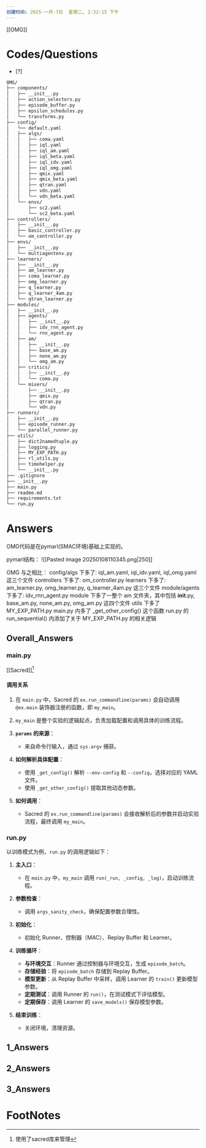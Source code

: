 ```yaml
---
创建时间: 2025-一月-7日  星期二, 2:32:15 下午
---
```

[[OMG]]



# Codes/Questions

- [?] 


```markdown
OMG/
├── components/
│   ├── __init__.py
│   ├── action_selectors.py
│   ├── episode_buffer.py
│   ├── epsilon_schedules.py
│   └── transforms.py
├── config/
│   └── default.yaml
│   ├── algs/
│   │   ├── coma.yaml
│   │   ├── iql.yaml
│   │   ├── iql_am.yaml
│   │   ├── iql_beta.yaml
│   │   ├── iql_idv.yaml
│   │   ├── iql_omg.yaml
│   │   ├── qmix.yaml
│   │   ├── qmix_beta.yaml
│   │   ├── qtran.yaml
│   │   ├── vdn.yaml
│   │   └── vdn_beta.yaml
│   └── envs/
│       ├── sc2.yaml
│       └── sc2_beta.yaml
├── controllers/
│   ├── __init__.py
│   ├── basic_controller.py
│   └── om_controller.py
├── envs/
│   ├── __init__.py
│   └── multiagentenv.py
├── learners/
│   ├── __init__.py
│   ├── am_learner.py
│   ├── coma_learner.py
│   ├── omg_learner.py
│   ├── q_learner.py
│   ├── q_learner_4am.py
│   └── qtran_learner.py
├── modules/
│   ├── __init__.py
│   ├── agents/
│   │   ├── __init__.py
│   │   ├── idv_rnn_agent.py
│   │   └── rnn_agent.py
│   ├── am/
│   │   ├── __init__.py
│   │   ├── base_am.py
│   │   ├── none_am.py
│   │   └── omg_am.py
│   ├── critics/
│   │   ├── __init__.py
│   │   └── coma.py
│   └── mixers/
│       ├── __init__.py
│       ├── qmix.py
│       ├── qtran.py
│       └── vdn.py
├── runners/
│   ├── __init__.py
│   ├── episode_runner.py
│   └── parallel_runner.py
├── utils/
│   ├── dict2namedtuple.py
│   ├── logging.py
│   ├── MY_EXP_PATH.py
│   ├── rl_utils.py
│   ├── timehelper.py
│   └── __init__.py
├── .gitignore
├── __init__.py
├── main.py
├── readme.md
├── requirements.txt
└── run.py
```


# Answers

OMG代码是在pymarl(SMAC环境)基础上实现的。

pymarl结构：
![[Pasted image 20250108110345.png|250]]



OMG 与之相比： 
	config/algs 下多了: iql_am.yaml, iql_idv.yaml, iql_omg.yaml这三个文件
	controllers 下多了: om_controller.py
	learners 下多了: am_learner.py, omg_learner.py, q_learner_4am.py 这三个文件
	module/agents 下多了: idv_rnn_agent.py
	module 下多了一整个 am 文件夹，其中包括 __init__.py, base_am.py, none_am.py, omg_am.py 这四个文件
	utils 下多了 MY_EXP_PATH.py 
	main.py 内多了 _get_other_config() 这个函数
	run.py 的 run_sequential() 内添加了关于 MY_EXP_PATH.py 的相关逻辑
## Overall_Answers
### main.py
[[Sacred]][^1]

#### **调用关系**
1. 在 `main.py` 中，Sacred 的 `ex.run_commandline(params)` 会自动调用 `@ex.main` 装饰器注册的函数，即 `my_main`。
2. `my_main` 是整个实验的逻辑起点，负责加载配置和调用具体的训练流程。

1. **`params` 的来源**：
   - 来自命令行输入，通过 `sys.argv` 捕获。

2. **如何解析具体配置**：
   - 使用 `_get_config()` 解析 `--env-config` 和 `--config`，选择对应的 YAML 文件。
   - 使用 `_get_other_config()` 提取其他动态参数。

3. **如何调用**：
   - Sacred 的 `ex.run_commandline(params)` 会接收解析后的参数并启动实验流程，最终调用 `my_main`。
### run.py

以训练模式为例，`run.py` 的调用逻辑如下：

1. **主入口**：
   - 在 `main.py` 中，`my_main` 调用 `run(_run, _config, _log)`，启动训练流程。

2. **参数检查**：
   - 调用 `args_sanity_check`，确保配置参数合理性。

3. **初始化**：
   - 初始化 Runner、控制器（MAC）、Replay Buffer 和 Learner。

4. **训练循环**：
   - **与环境交互**：Runner 通过控制器与环境交互，生成 `episode_batch`。
   - **存储经验**：将 `episode_batch` 存储到 Replay Buffer。
   - **模型更新**：从 Replay Buffer 中采样，调用 Learner 的 `train()` 更新模型参数。
   - **定期测试**：调用 Runner 的 `run()`，在测试模式下评估模型。
   - **定期保存**：调用 Learner 的 `save_models()` 保存模型参数。

5. **结束训练**：
   - 关闭环境，清理资源。


## 1_Answers


## 2_Answers


## 3_Answers




# FootNotes

[^1]: 使用了sacred库来管理